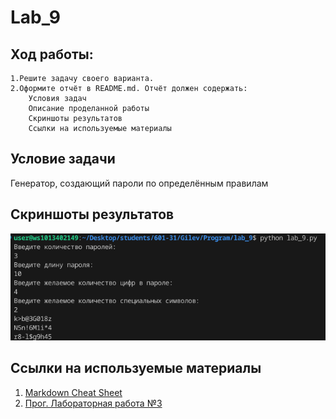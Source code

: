 # Lab_9
## Ход работы:
    1.Решите задачу своего варианта.
    2.Оформите отчёт в README.md. Отчёт должен содержать:
        Условия задач
        Описание проделанной работы
        Скриншоты результатов
        Ссылки на используемые материалы

## Условие задачи 
Генератор, создающий пароли по определённым правилам

## Скриншоты результатов
![](Q.png)
## Ссылки на используемые материалы
1. [Markdown Cheat Sheet](https://www.markdownguide.org/cheat-sheet/)
2. [Прог. Лабораторная работа №3](https://evil-teacher.on.fleek.co/prog_pm/lab09/)